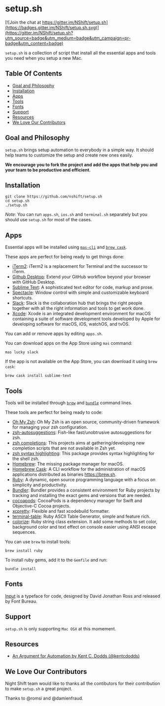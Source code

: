 # setup.sh
[![Join the chat at https://gitter.im/NShift/setup.sh](https://badges.gitter.im/NShift/setup.sh.svg)](https://gitter.im/NShift/setup.sh?utm_source=badge&utm_medium=badge&utm_campaign=pr-badge&utm_content=badge)

`setup.sh` is a collection of script that install all the essential apps and tools 
you need when you setup a new Mac.

## Table Of Contents

* [Goal and Philosophy](#goal-and-philosophy)
* [Installation](#installation)
* [Apps](#apps)
* [Tools](#tools)
* [Fonts](#fonts)
* [Support](#support)
* [Resources](#resources)
* [We Love Our Contributors](#we-love-our-contributors)

## Goal and Philosophy

`setup.sh` brings setup automation to everybody in a simple way. It should help
teams to customize the setup and create new ones easily.

**We encourage you to fork the project and add the apps that help you and your 
team to be productive and efficient.**

## Installation

```
git clone https://github.com/nshift/setup.sh
cd setup.sh
./setup.sh
```

*Note*: You can run `apps.sh`, `ios.sh` and `terminal.sh` separately but you 
should use `setup.sh` for most of the cases.

## Apps

Essential apps will be installed using [`mas-cli`](https://github.com/mas-cli/mas) 
and [`brew cask`](https://github.com/Homebrew/homebrew-cask).

These apps are perfect for being ready to get things done:

- [iTerm2](https://iterm2.com): iTerm2 is a replacement for Terminal and the 
successor to iTerm.
- [Github Desktop](https://desktop.github.com): Extend your GitHub workflow 
beyond your browser with GitHub Desktop.
- [Sublime Text](http://www.sublimetext.com): A sophisticated text editor for 
code, markup and prose.
- [Spectacle](https://www.spectacleapp.com): Window control with simple and 
customizable keyboard shortcuts.
- [Slack](https://slack.com): Slack is the collaboration hub that brings the 
right people together with all the right information and tools to get work done.
- [Xcode](https://developer.apple.com/xcode/): Xcode is an integrated development 
environment for macOS containing a suite of software development tools developed 
by Apple for developing software for macOS, iOS, watchOS, and tvOS.

You can add or remove apps by editing `apps.sh`.

You can download apps on the App Store using `mas` command:

```
mas lucky slack
```

If the app is not available on the App Store, you can download it using `brew cask`:

```
brew cask install sublime-text
```

## Tools

Tools will be installed through [`brew`](https://brew.sh) and [`bundle`](https://bundler.io) 
command lines.

These tools are perfect for being ready to code:

- [Oh My Zsh](https://github.com/robbyrussell/oh-my-zsh): Oh My Zsh is an open 
source, community-driven framework for managing your zsh configuration.
- [zsh-autosuggestions](https://github.com/zsh-users/zsh-autosuggestions): 
Fish-like fast/unobtrusive autosuggestions for zsh.
- [zsh completions](https://github.com/zsh-users/zsh-completions): This projects 
aims at gathering/developing new completion scripts that are not available in Zsh yet.
- [zsh syntax highlighting](https://github.com/zsh-users/zsh-syntax-highlighting): 
This package provides syntax highlighting for the shell zsh.
- [Homebrew](https://brew.sh): The missing package manager for macOS.
- [Homebrew Cask](https://github.com/Homebrew/homebrew-cask): A CLI workflow for 
the administration of macOS applications distributed as binaries https://brew.sh.
- [Ruby](https://www.ruby-lang.org/en/): A dynamic, open source programming 
language with a focus on simplicity and productivity.
- [Bundler](https://bundler.io): Bundler provides a consistent environment for 
Ruby projects by tracking and installing the exact gems and versions that are needed.
- [cocoapods](https://cocoapods.org): CocoaPods is a dependency manager for 
Swift and Objective-C Cocoa projects.
- [xcpretty](https://github.com/supermarin/xcpretty): Flexible and fast xcodebuild 
formatter.
- [terminal-table](https://github.com/tj/terminal-table): Ruby ASCII Table 
Generator, simple and feature rich.
- [colorize](https://github.com/fazibear/colorize): Ruby string class extension. 
It add some methods to set color, background color and text effect on console 
easier using ANSI escape sequences.

You can use `brew` to install tools:

```
brew install ruby
```

To install ruby gems, add it to the `Gemfile` and run:

```
bundle install
```

## Fonts

[Input](http://input.fontbureau.com) is a typeface for code, designed by David 
Jonathan Ross and released by Font Bureau.

## Support

`setup.sh` is only supporting `Mac OSX` at this momement.

## Resources

- [An Argument for Automation by Kent C. Dodds (@kentcdodds)](https://blog.kentcdodds.com/an-argument-for-automation-fce8394c14e2)

## We Love Our Contributors

Night Shift team would like to thanks all the contibutors for their contribution 
to make `setup.sh` a great project.

Thanks to @romsi and @damienfraud.